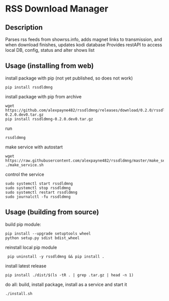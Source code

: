 # RSS Download Manager


## Description

Parses rss feeds from showrss.info, adds magnet links to transmission, and when download finishes, updates kodi database
Provides restAPI to access local DB, config, status and alter shows list


## Usage (installing from web)

install package with pip (not yet published, so does not work)
```
pip install rssdldmng
```

install package with pip from archive
```
wget https://github.com/alexpayne482/rssdldmng/releases/download/0.2.0/rssdldmng-0.2.0.dev0.tar.gz
pip install rssdldmng-0.2.0.dev0.tar.gz
```

run
```
rssdldmng
```

make service with autostart
```
wget https://raw.githubusercontent.com/alexpayne482/rssdldmng/master/make_service.sh
./make_service.sh
```

control the service
```
sudo systemctl start rssdldmng
sudo systemctl stop rssdldmng
sudo systemctl restart rssdldmng
sudo journalctl -fu rssdldmng
```


## Usage (building from source)

build pip module:
```
pip install --upgrade setuptools wheel
python setup.py sdist bdist_wheel
```

reinstall local pip module
```
 pip uninstall -y rssdldmng && pip install .
```

install latest release
```
pip install ./dist/$(ls -tR . | grep .tar.gz | head -n 1)
```

do all: build, install package, install as a service and start it
```
./install.sh
```
